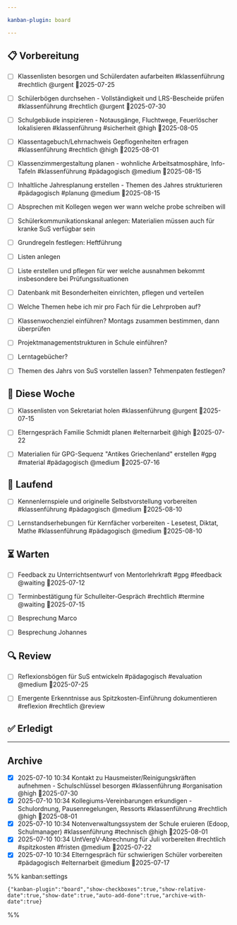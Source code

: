 ```yaml
---

kanban-plugin: board

---
```


## 📋 Vorbereitung

- [ ] Klassenlisten besorgen und Schülerdaten aufarbeiten #klassenführung #rechtlich @urgent 📅2025-07-25
- [ ] Schülerbögen durchsehen - Vollständigkeit und LRS-Bescheide prüfen #klassenführung #rechtlich @urgent 📅2025-07-30
- [ ] Schulgebäude inspizieren - Notausgänge, Fluchtwege, Feuerlöscher lokalisieren #klassenführung #sicherheit @high 📅2025-08-05
- [ ] Klassentagebuch/Lehrnachweis Gepflogenheiten erfragen #klassenführung #rechtlich @high 📅2025-08-01
- [ ] Klassenzimmergestaltung planen - wohnliche Arbeitsatmosphäre, Info-Tafeln #klassenführung #pädagogisch @medium 📅2025-08-15
- [ ] Inhaltliche Jahresplanung erstellen - Themen des Jahres strukturieren #pädagogisch #planung @medium 📅2025-08-15
- [ ] Absprechen mit Kollegen wegen wer wann welche probe schreiben will
- [ ] Schülerkommunikationskanal anlegen: Materialien müssen auch für kranke SuS verfügbar sein
- [ ] Grundregeln festlegen: Heftführung
- [ ] Listen anlegen
- [ ] Liste erstellen und pflegen für wer welche ausnahmen bekommt insbesondere bei Prüfungssituationen
- [ ] Datenbank mit Besonderheiten einrichten, pflegen und verteilen
- [ ] Welche Themen hebe ich mir pro Fach für die Lehrproben auf?
- [ ] Klassenwochenziel einführen? Montags zusammen bestimmen, dann überprüfen
- [ ] Projektmanagementstrukturen in Schule einführen?
- [ ] Lerntagebücher?
- [ ] Themen des Jahrs von SuS vorstellen lassen? Tehmenpaten festlegen?


## 🎯 Diese Woche

- [ ] Klassenlisten von Sekretariat holen #klassenführung @urgent 📅2025-07-15
- [ ] Elterngespräch Familie Schmidt planen #elternarbeit @high 📅2025-07-22
- [ ] Materialien für GPG-Sequenz "Antikes Griechenland" erstellen #gpg #material #pädagogisch @medium 📅2025-07-16


## 🚧 Laufend

- [ ] Kennenlernspiele und originelle Selbstvorstellung vorbereiten #klassenführung #pädagogisch @medium 📅2025-08-10
- [ ] Lernstandserhebungen für Kernfächer vorbereiten - Lesetest, Diktat, Mathe #klassenführung #pädagogisch @medium 📅2025-08-10


## ⏳ Warten

- [ ] Feedback zu Unterrichtsentwurf von Mentorlehrkraft #gpg #feedback @waiting 📅2025-07-12
- [ ] Terminbestätigung für Schulleiter-Gespräch #rechtlich #termine @waiting 📅2025-07-15
- [ ] Besprechung Marco
- [ ] Besprechung Johannes


## 🔍 Review

- [ ] Reflexionsbögen für SuS entwickeln #pädagogisch #evaluation @medium 📅2025-07-25
- [ ] Emergente Erkenntnisse aus Spitzkosten-Einführung dokumentieren #reflexion #rechtlich @review


## ✅ Erledigt



***

## Archive

- [x] 2025-07-10 10:34 Kontakt zu Hausmeister/Reinigungskräften aufnehmen - Schulschlüssel besorgen #klassenführung #organisation @high 📅2025-07-30
- [x] 2025-07-10 10:34 Kollegiums-Vereinbarungen erkundigen - Schulordnung, Pausenregelungen, Ressorts #klassenführung #rechtlich @high 📅2025-08-01
- [x] 2025-07-10 10:34 Notenverwaltungssystem der Schule eruieren (Edoop, Schulmanager) #klassenführung #technisch @high 📅2025-08-01
- [x] 2025-07-10 10:34 UntVergV-Abrechnung für Juli vorbereiten #rechtlich #spitzkosten #fristen @medium 📅2025-07-22
- [x] 2025-07-10 10:34 Elterngespräch für schwierigen Schüler vorbereiten #pädagogisch #elternarbeit @medium 📅2025-07-17

%% kanban:settings
```
{"kanban-plugin":"board","show-checkboxes":true,"show-relative-date":true,"show-date":true,"auto-add-done":true,"archive-with-date":true}
```
%%